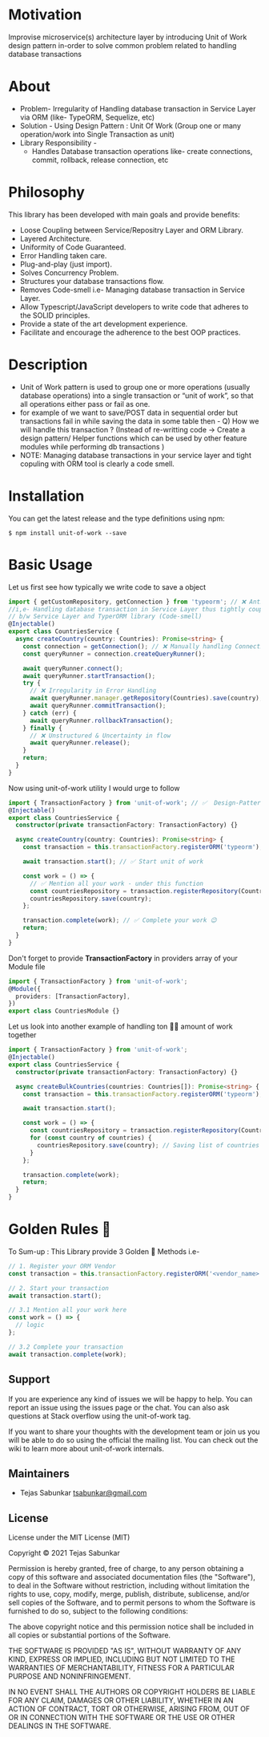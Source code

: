 # Motivation

Improvise microservice(s) architecture layer by introducing Unit of Work design pattern in-order to solve common problem related to handling database transactions

# About

- Problem- Irregularity of Handling database transaction in Service Layer via ORM (like- TypeORM, Sequelize, etc)
- Solution - Using Design Pattern : Unit Of Work (Group one or many operation/work into Single Transaction as unit)
- Library Responsibility -
  - Handles Database transaction operations like- create connections, commit, rollback, release connection, etc

# Philosophy

This library has been developed with main goals and provide benefits:

- Loose Coupling between Service/Repositry Layer and ORM Library.
- Layered Architecture.
- Uniformity of Code Guaranteed.
- Error Handling taken care.
- Plug-and-play (just import).
- Solves Concurrency Problem.
- Structures your database transactions flow.
- Removes Code-smell i.e- Managing database transaction in Service Layer.
- Allow Typescript/JavaScript developers to write code that adheres to the SOLID principles.
- Provide a state of the art development experience.
- Facilitate and encourage the adherence to the best OOP practices.

# Description

- Unit of Work pattern is used to group one or more operations (usually database operations) into a single transaction or “unit of work”, so that all operations either pass or fail as one.
- for example of we want to save/POST data in sequential order but transactions fail in while saving the data in some table then - Q) How we will handle this transaction ? (Instead of re-writting code -> Create a design pattern/ Helper functions which can be used by other feature modules while performing db transactions )
- NOTE: Managing database transactions in your service layer and tight copuling with ORM tool is clearly a code smell.

# Installation

You can get the latest release and the type definitions using npm:

```
$ npm install unit-of-work --save
```

# Basic Usage

Let us first see how typically we write code to save a object

```ts
import { getCustomRepository, getConnection } from 'typeorm'; // ❌ Anti-pattern
//i,e- Handling database transaction in Service Layer thus tightly coupled
// b/w Service Layer and TyperORM library (Code-smell)
@Injectable()
export class CountriesService {
  async createCountry(country: Countries): Promise<string> {
    const connection = getConnection(); // ❌ Manually handling Connections, queryRunner, commits, rollbacks (should have good-knowldge)
    const queryRunner = connection.createQueryRunner();

    await queryRunner.connect();
    await queryRunner.startTransaction();
    try {
      // ❌ Irregularity in Error Handling
      await queryRunner.manager.getRepository(Countries).save(country);
      await queryRunner.commitTransaction();
    } catch (err) {
      await queryRunner.rollbackTransaction();
    } finally {
      // ❌ Unstructured & Uncertainty in flow
      await queryRunner.release();
    }
    return;
  }
}
```

Now using unit-of-work utility I would urge to follow

```ts
import { TransactionFactory } from 'unit-of-work'; // ✅  Design-Pattern <= Using UoW (loosely coupled)
@Injectable()
export class CountriesService {
  constructor(private transactionFactory: TransactionFactory) {}

  async createCountry(country: Countries): Promise<string> {
    const transaction = this.transactionFactory.registerORM('typeorm'); // ✅ Register your ORM Vendor

    await transaction.start(); // ✅ Start unit of work

    const work = () => {
      // ✅ Mention all your work - under this function
      const countriesRepository = transaction.registerRepository(Countries);
      countriesRepository.save(country);
    };

    transaction.complete(work); // ✅ Complete your work 😉
    return;
  }
}
```

Don't forget to provide **TransactionFactory** in providers array of your Module file

```ts
import { TransactionFactory } from 'unit-of-work';
@Module({
  providers: [TransactionFactory],
})
export class CountriesModule {}
```

Let us look into another example of handling ton 🏋🏼 amount of work together

```ts
import { TransactionFactory } from 'unit-of-work';
@Injectable()
export class CountriesService {
  constructor(private transactionFactory: TransactionFactory) {}

  async createBulkCountries(countries: Countries[]): Promise<string> {
    const transaction = this.transactionFactory.registerORM('typeorm');

    await transaction.start();

    const work = () => {
      const countriesRepository = transaction.registerRepository(Countries);
      for (const country of countries) {
        countriesRepository.save(country); // Saving list of countries object
      }
    };

    transaction.complete(work);
    return;
  }
}
```

# Golden Rules 🌟

To Sum-up : This Library provide 3 Golden 🥇 Methods i.e-

```ts
// 1. Register your ORM Vendor
const transaction = this.transactionFactory.registerORM('<vendor_name>'); // typeorm or sequelize

// 2. Start your transaction
await transaction.start();

// 3.1 Mention all your work here
const work = () => {
  // logic
};

// 3.2 Complete your transaction
await transaction.complete(work);
```

## Support

If you are experience any kind of issues we will be happy to help. You can report an issue using the issues page or the chat. You can also ask questions at Stack overflow using the unit-of-work tag.

If you want to share your thoughts with the development team or join us you will be able to do so using the official the mailing list. You can check out the wiki to learn more about unit-of-work internals.

## Maintainers

- Tejas Sabunkar <tsabunkar@gmail.com>

## License

License under the MIT License (MIT)

Copyright © 2021 Tejas Sabunkar

Permission is hereby granted, free of charge, to any person obtaining a copy of this software and associated documentation files (the "Software"), to deal in the Software without restriction, including without limitation the rights to use, copy, modify, merge, publish, distribute, sublicense, and/or sell copies of the Software, and to permit persons to whom the Software is furnished to do so, subject to the following conditions:

The above copyright notice and this permission notice shall be included in all copies or substantial portions of the Software.

THE SOFTWARE IS PROVIDED "AS IS", WITHOUT WARRANTY OF ANY KIND, EXPRESS OR IMPLIED, INCLUDING BUT NOT LIMITED TO THE WARRANTIES OF MERCHANTABILITY, FITNESS FOR A PARTICULAR PURPOSE AND NONINFRINGEMENT.

IN NO EVENT SHALL THE AUTHORS OR COPYRIGHT HOLDERS BE LIABLE FOR ANY CLAIM, DAMAGES OR OTHER LIABILITY, WHETHER IN AN ACTION OF CONTRACT, TORT OR OTHERWISE, ARISING FROM, OUT OF OR IN CONNECTION WITH THE SOFTWARE OR THE USE OR OTHER DEALINGS IN THE SOFTWARE.
